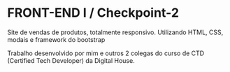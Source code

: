 # FRONT-END I / Checkpoint-2


Site de vendas de produtos, totalmente responsivo. Utilizando HTML, CSS, modais e framework do bootstrap

Trabalho desenvolvido por mim e outros 2 colegas do curso de CTD (Certified Tech Developer) da Digital House.  
